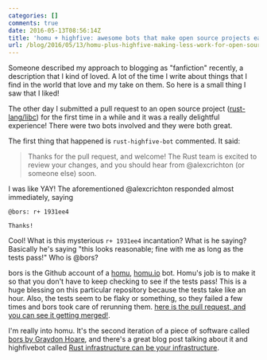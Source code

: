 ```yaml
---
categories: []
comments: true
date: 2016-05-13T08:56:14Z
title: 'homu + highfive: awesome bots that make open source projects easier'
url: /blog/2016/05/13/homu-plus-highfive-making-less-work-for-open-source-maintainers/
---
```


Someone described my approach to blogging as "fanfiction" recently, a description that I kind of loved. A lot of the time I write about things that I find in the world that love and my take on them. So here is a small thing I saw that I liked!

The other day I submitted a pull request to an open source project ([rust-lang/libc](https://github.com/rust-lang/libc)) for the first time in a while and it was a really delightful experience! There were two bots involved and they were both great.

The first thing that happened is `rust-highfive-bot` commented. It said:

> Thanks for the pull request, and welcome! The Rust team is excited to review
> your changes, and you should hear from @alexcrichton (or someone else) soon.

I was like YAY! The aforementioned @alexcrichton responded almost immediately, saying

```
@bors: r+ 1931ee4

Thanks!
```

Cool! What is this mysterious `r+ 1931ee4` incantation? What is he saying? Basically he's saying "this looks reasonable; fine with me as long as the tests pass!" Who is @bors?

bors is the Github account of a [homu](https://github.com/barosl/homu), [homu.io](http://homu.io/) bot. Homu's job is to make it so that you don't have to keep checking to see if the tests pass! This is a huge blessing on this particular repository because the tests take like an hour. Also, the tests seem to be flaky or something, so they failed a few times and bors took care of rerunning them. [here is the pull request, and you can see it getting merged!](https://github.com/rust-lang/libc/pull/283).

I'm really into homu. It's the second iteration of a piece of software called [bors by Graydon Hoare](http://graydon.livejournal.com/186550.html), and there's a great blog post talking about it and highfivebot called [Rust infrastructure can be your infrastructure](http://huonw.github.io/blog/2015/03/rust-infrastructure-can-be-your-infrastructure/).